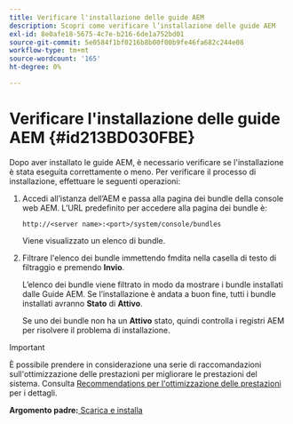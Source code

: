 ```yaml
---
title: Verificare l'installazione delle guide AEM
description: Scopri come verificare l’installazione delle guide AEM
exl-id: 8e0afe18-5675-4c7e-b216-6de1a752bd01
source-git-commit: 5e0584f1bf0216b8b00f00b9fe46fa682c244e08
workflow-type: tm+mt
source-wordcount: '165'
ht-degree: 0%

---
```


# Verificare l&#39;installazione delle guide AEM {#id213BD030FBE}

Dopo aver installato le guide AEM, è necessario verificare se l&#39;installazione è stata eseguita correttamente o meno. Per verificare il processo di installazione, effettuare le seguenti operazioni:

1. Accedi all’istanza dell’AEM e passa alla pagina dei bundle della console web AEM. L’URL predefinito per accedere alla pagina dei bundle è:

   ```http
   http://<server name>:<port>/system/console/bundles
   ```

   Viene visualizzato un elenco di bundle.

1. Filtrare l&#39;elenco dei bundle immettendo fmdita nella casella di testo di filtraggio e premendo **Invio**.

   L’elenco dei bundle viene filtrato in modo da mostrare i bundle installati dalle Guide AEM. Se l’installazione è andata a buon fine, tutti i bundle installati avranno **Stato** di **Attivo**.

   Se uno dei bundle non ha un **Attivo** stato, quindi controlla i registri AEM per risolvere il problema di installazione.


>[!IMPORTANT]
>
> È possibile prendere in considerazione una serie di raccomandazioni sull&#39;ottimizzazione delle prestazioni per migliorare le prestazioni del sistema. Consulta [Recommendations per l&#39;ottimizzazione delle prestazioni](download-install-recommend-perf-optimiz.md#) per i dettagli.

**Argomento padre:**[ Scarica e installa](download-install.md)
